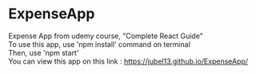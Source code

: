 # ExpenseApp
Expense App from udemy course, "Complete React Guide" <br>
To use this app, use 'npm install' command on terminal <br>
Then, use 'npm start' <br>
You can view this app on this link : https://jubel13.github.io/ExpenseApp/

